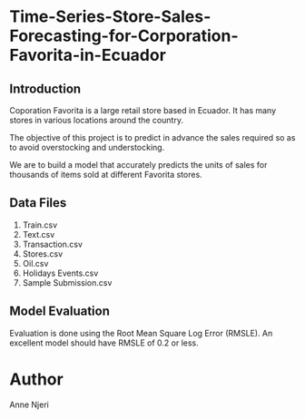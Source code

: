 # Time-Series-Store-Sales-Forecasting-for-Corporation-Favorita-in-Ecuador

## Introduction

Coporation Favorita is a large retail store based in Ecuador. It has many stores in various locations around the country.

The objective of this project is to predict in advance the sales required so as to avoid overstocking and understocking.

We are to build a model that accurately predicts the units of sales for thousands of items sold at different Favorita stores.

## Data Files
1. Train.csv
2. Text.csv
3. Transaction.csv
4. Stores.csv
5. Oil.csv
6. Holidays Events.csv
7. Sample Submission.csv

## Model Evaluation
Evaluation is done using the Root Mean Square Log Error (RMSLE).
An excellent model should have RMSLE of 0.2 or less.





# Author
Anne Njeri
